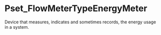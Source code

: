 # Pset_FlowMeterTypeEnergyMeter

Device that measures, indicates and sometimes records, the energy usage in a system.
